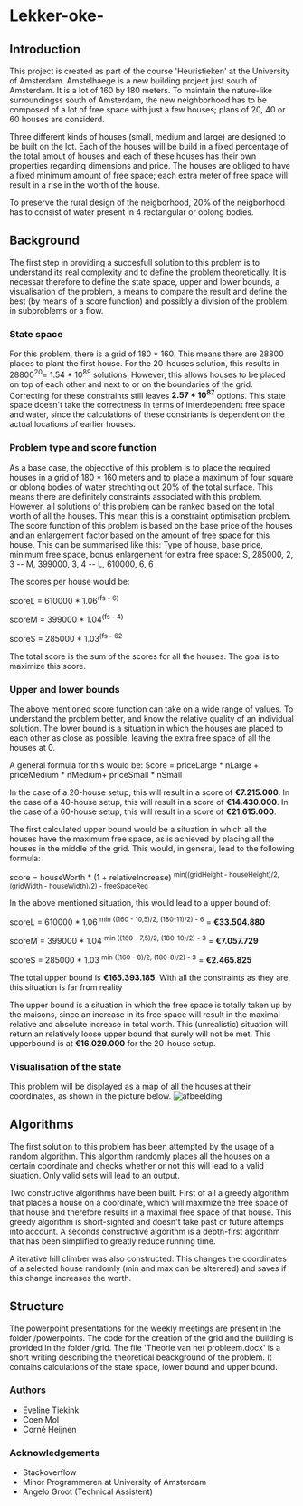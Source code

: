 # Lekker-oke-

## Introduction
This project is created as part of the course 'Heuristieken' at the University of Amsterdam. 
Amstelhaege is a new building project just south of Amsterdam. It is a lot of 160 by 180 meters.
To maintain the nature-like surroundingss south of Amsterdam, the new neighborhood has to be composed of a lot of free space with 
just a few houses; plans of 20, 40 or 60 houses are considerd.

Three different kinds of houses (small, medium and large) are designed to be built on the lot. Each of the houses will be build in a fixed
percentage of the total amout of houses and each of these houses has their own properties regarding dimensions and price. The houses are
obliged to have a fixed minimum amount of free space; each extra meter of free space will result in a rise in the worth of the house.

To preserve the rural design of the neigborhood, 20% of the neigborhood has to consist of water present in 4 rectangular or oblong bodies.

## Background
The first step in providing a succesfull solution to this problem is to understand its real complexity and to define the problem
theoretically. It is necessar therefore to define the state space, upper and lower bounds, a visualisation of the problem, a means to
compare the result and define the best (by means of a score function) and possibly a division of the problem in subproblems or a flow.

### State space
For this problem, there is a grid of 180 * 160. This means there are 28800 places to plant the first house. For the 20-houses solution, 
this results in 28800<sup>20</sup>=  1.54 * 10<sup>89</sup> solutions. However, this allows houses to be placed on top of each other and next to or on
the boundaries of the grid. Correcting for these constraints still leaves **2.57 * 10<sup>87</sup>** options. 
This state space doesn't take the correctness in terms of interdependent free space and water, since the calculations of these
constriants is dependent on the actual locations of earlier houses. 

### Problem type and score function
As a base case, the objecctive of this problem is to place the required houses in a grid of 180 * 160 meters and to place a maximum
of four square or oblong bodies of water strechting out 20% of the total surface. This means there are definitely constraints associated
with this problem. However, all solutions of this problem can be ranked based on the total worth of all the houses. This mean this is 
a constraint optimisation problem. 
The score function of this problem is based on the base price of the houses and an enlargement factor based on the amount of free space
for this house. This can be summarised like this:
Type of house, base price, minimum free space, bonus enlargement for extra free space: S, 285000, 2, 3 -- M, 399000, 3, 4 -- L, 610000, 6, 6

The scores per house would be:

scoreL = 610000 * 1.06<sup>(fs - 6)</sup>

scoreM = 399000 * 1.04<sup>(fs - 4)</sup>

scoreS = 285000 * 1.03<sup>(fs - 62</sup>

The total score is the sum of the scores for all the houses. The goal is to maximize this score.

### Upper and lower bounds
The above mentioned score function can take on a wide range of values. To understand the problem better, and know the relative quality
of an individual solution. The lower bound is a situation in which the houses are placed to each other as close as possible, leaving 
the extra free space of all the houses at 0.

A general formula for this would be:
Score = priceLarge * nLarge + priceMedium * nMedium+ priceSmall * nSmall

In the case of a 20-house setup, this will result in a score of **€7.215.000**.
In the case of a 40-house setup, this will result in a score of **€14.430.000**. 
In the case of a 60-house setup, this will result in a score of **€21.615.000**. 

The first calculated upper bound would be a situation in which all the houses have the maximum free space, as is achieved by placing
all the houses in the middle of the grid. This would, in general, lead to the following formula:

score = houseWorth * (1 + relativeIncrease) <sup>min((gridHeight - houseHeight)/2,  (gridWidth - houseWidth)/2) - freeSpaceReq</sup>

In the above mentioned situation, this would lead to a upper bound of:

scoreL = 610000 * 1.06 <sup>min ((160 - 10,5)/2, (180-11)/2) - 6</sup> = **€33.504.880**

scoreM = 399000 * 1.04 <sup>min ((160 - 7,5)/2, (180-10)/2) - 3</sup> = **€7.057.729**

scoreS = 285000 * 1.03 <sup>min ((160 - 8)/2, (180-8)/2) - 3</sup> = **€2.465.825**

The total upper bound is **€165.393.185**. With all the constraints as they are, this situation is far from reality

The upper bound is a situation in which the free space is totally taken up by the maisons, since an increase in its free space will 
result in the maximal relative and absolute increase in total worth. This (unrealistic) situation will return an relatively loose
upper bound that surely will not be met. This upperbound is at **€16.029.000** for the 20-house setup. 

### Visualisation of the state
This problem will be displayed as a map of all the houses at their coordinates, as shown in the picture below.
![afbeelding](https://user-images.githubusercontent.com/43990565/49215236-a5795080-f3c8-11e8-9583-29a6e7dbe636.png)

## Algorithms
The first solution to this problem has been attempted by the usage of a random algorithm. This algorithm randomly places all the 
houses on a certain coordinate and checks whether or not this will lead to a valid siuation. Only valid sets will lead to an output.

Two constructive algorithms have been built. First of all a greedy algorithm that places a house on a coordinate, which will maximize
the free space of that house and therefore results in a maximal free space of that house. This greedy algorithm is short-sighted and
doesn't take past or future attemps into account.
A seconds constructive algorithm is a depth-first algorithm that has been simplified to greatly reduce running time. 

A iterative hill climber was also constructed. This changes the coordinates of a selected house randomly (min and max can be alterered) 
and saves if this change increases the worth.

## Structure
The powerpoint presentations for the weekly meetings are present in the folder /powerpoints.
The code for the creation of the grid and the building is provided in the folder /grid.
The file 'Theorie van het probleem.docx' is a short writing describing the theoretical beackground of the problem.
It contains calculations of the state space, lower bound and upper bound.

### Authors
- Eveline Tiekink
- Coen Mol
- Corné Heijnen

### Acknowledgements
- Stackoverflow
- Minor Programmeren at University of Amsterdam
- Angelo Groot (Technical Assistent)
